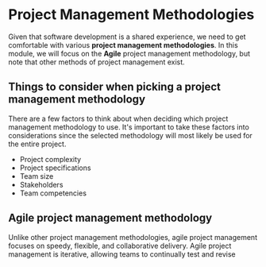 # Project Management Methodologies

Given that software development is a shared experience, we need to get comfortable with various **project management methodologies**. In this module, we will focus on the **Agile** project management methodology, but note that other methods of project management exist.

## Things to consider when picking a project management methodology

There are a few factors to think about when deciding which project management methodology to use. It's important to take these factors into considerations since the selected methodology will most likely be used for the entire project.

- Project complexity
- Project specifications
- Team size
- Stakeholders
- Team competencies

## Agile project management methodology

Unlike other project management methodologies, agile project management focuses on speedy, flexible, and collaborative delivery. Agile project management is iterative, allowing teams to continually test and revise